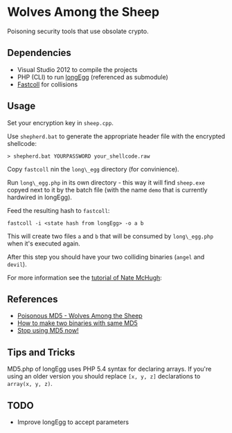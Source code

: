 Wolves Among the Sheep
======================

Poisoning security tools that use obsolate crypto.

Dependencies
------------

* Visual Studio 2012 to compile the projects
* PHP (CLI) to run [longEgg](https://github.com/natmchugh/longEgg) (referenced as submodule)
* [Fastcoll](https://www.win.tue.nl/hashclash/) for collisions

Usage
-----

Set your encryption key in `sheep.cpp`.

Use `shepherd.bat` to generate the appropriate header file with the encrypted shellcode:

```
> shepherd.bat YOURPASSWORD your_shellcode.raw
```

Copy `fastcoll` nin the `long\_egg` directory (for convinience).

Run `long\_egg.php` in its own directory - this way it will find `sheep.exe` copyed next to it by the batch file (with the name `demo` that is currently hardwired in longEgg).

Feed the resulting hash to `fastcoll`:

```
fastcoll -i <state hash from longEgg> -o a b
```

This will create two files `a` and `b` that will be consumed by `long\_egg.php` when it's executed again.

After this step you should have your two colliding binaries (`angel` and `devil`).

For more information see the [tutorial of Nate McHugh](http://natmchugh.blogspot.co.uk/2015/05/how-to-make-two-binaries-with-same-md5.html):

References
----------

* [Poisonous MD5 - Wolves Among the Sheep](#TODO)
* [How to make two binaries with same MD5](http://natmchugh.blogspot.co.uk/2015/05/how-to-make-two-binaries-with-same-md5.html)
* [Stop using MD5 now!](#TODO)

Tips and Tricks
---------------

MD5.php of longEgg uses PHP 5.4 syntax for declaring arrays. If you're using an older version you should replace `[x, y, z]` declarations to `array(x, y, z)`.

TODO
----

* Improve longEgg to accept parameters
